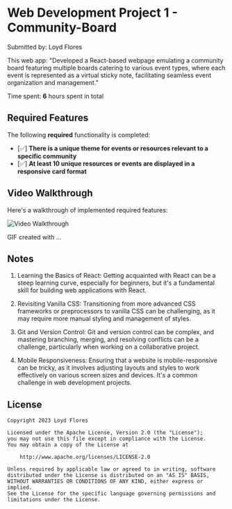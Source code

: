 # Web Development Project 1 - Community-Board

Submitted by: Loyd Flores

This web app: "Developed a React-based webpage emulating a community board featuring multiple boards catering to various event types, where each event is represented as a virtual sticky note, facilitating seamless event organization and management."

Time spent: **6** hours spent in total

## Required Features

The following **required** functionality is completed:

- [✅] **There is a unique theme for events or resources relevant to a specific community**
- [✅] **At least 10 unique resources or events are displayed in a responsive card format**


## Video Walkthrough

Here's a walkthrough of implemented required features:

<img src='http://i.imgur.com/link/to/your/gif/file.gif' title='Video Walkthrough' width='' alt='Video Walkthrough' />

<!-- Replace this with whatever GIF tool you used! -->
GIF created with ...  
<!-- Recommended tools:
[Kap](https://getkap.co/) for macOS
[ScreenToGif](https://www.screentogif.com/) for Windows
[peek](https://github.com/phw/peek) for Linux. -->

## Notes

1. Learning the Basics of React: Getting acquainted with React can be a steep learning curve, especially for beginners, but it's a fundamental skill for building web applications with React.

2. Revisiting Vanilla CSS: Transitioning from more advanced CSS frameworks or preprocessors to vanilla CSS can be challenging, as it may require more manual styling and management of styles.

3. Git and Version Control: Git and version control can be complex, and mastering branching, merging, and resolving conflicts can be a challenge, particularly when working on a collaborative project.

4. Mobile Responsiveness: Ensuring that a website is mobile-responsive can be tricky, as it involves adjusting layouts and styles to work effectively on various screen sizes and devices. It's a common challenge in web development projects.

## License

    Copyright 2023 Loyd Flores

    Licensed under the Apache License, Version 2.0 (the "License");
    you may not use this file except in compliance with the License.
    You may obtain a copy of the License at

        http://www.apache.org/licenses/LICENSE-2.0

    Unless required by applicable law or agreed to in writing, software
    distributed under the License is distributed on an "AS IS" BASIS,
    WITHOUT WARRANTIES OR CONDITIONS OF ANY KIND, either express or implied.
    See the License for the specific language governing permissions and
    limitations under the License.
